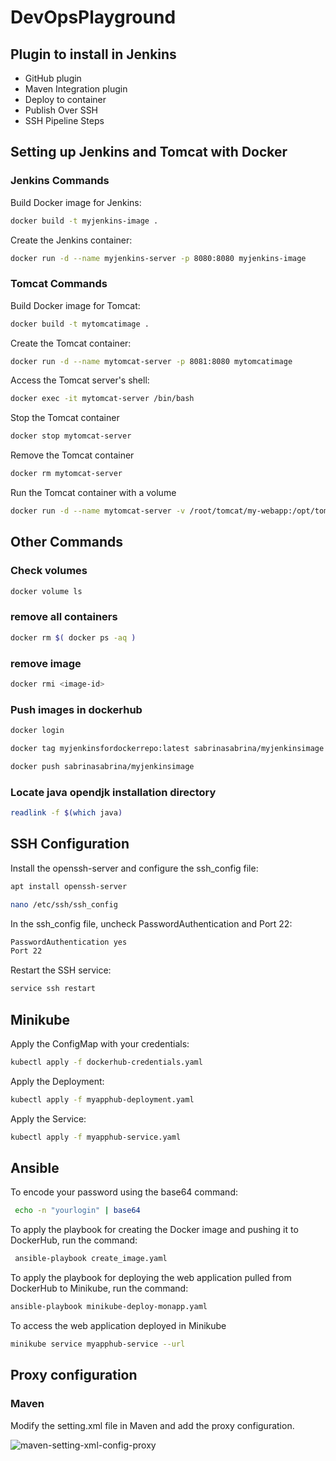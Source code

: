 # DevOpsPlayground

## Plugin to install in Jenkins

- GitHub plugin
- Maven Integration plugin
- Deploy to container 
- Publish Over SSH
- SSH Pipeline Steps


## Setting up Jenkins and Tomcat with Docker

### Jenkins Commands

Build Docker image for Jenkins: 

```bash
docker build -t myjenkins-image .
```
Create the Jenkins container:

```bash
docker run -d --name myjenkins-server -p 8080:8080 myjenkins-image
```

### Tomcat Commands

Build Docker image for Tomcat: 

```bash
docker build -t mytomcatimage .
```

Create the Tomcat container:
```bash
docker run -d --name mytomcat-server -p 8081:8080 mytomcatimage
```

Access the Tomcat server's shell:

```bash
docker exec -it mytomcat-server /bin/bash
```
Stop the Tomcat container
```bash
docker stop mytomcat-server
```
Remove the Tomcat container
```bash
docker rm mytomcat-server
```
Run the Tomcat container with a volume
```bash
docker run -d --name mytomcat-server -v /root/tomcat/my-webapp:/opt/tomcat/webapps/ROOT -p 8081:8080 tomcatimage
```




## Other Commands

### Check volumes

```bash
docker volume ls
```

### remove all containers

```bash
docker rm $( docker ps -aq )
```

### remove image 

```bash
docker rmi <image-id>
```

### Push images in dockerhub

```bash
docker login
```

```bash
docker tag myjenkinsfordockerrepo:latest sabrinasabrina/myjenkinsimage
```

```bash
docker push sabrinasabrina/myjenkinsimage
```

### Locate java opendjk installation directory

```bash
readlink -f $(which java)
```


## SSH Configuration
Install the openssh-server and configure the ssh_config file:
```bash
apt install openssh-server
```

```bash
nano /etc/ssh/ssh_config 
```

In the ssh_config file, uncheck PasswordAuthentication and Port 22:

 ```bash
 PasswordAuthentication yes
 Port 22
```

Restart the SSH service:
 ```bash
service ssh restart
```
 ## Minikube
 Apply the ConfigMap with your credentials:
  ```bash
 kubectl apply -f dockerhub-credentials.yaml
```  
 Apply the Deployment: 
 
  ```bash
 kubectl apply -f myapphub-deployment.yaml
 ```
 Apply the Service:
  ```bash
 kubectl apply -f myapphub-service.yaml
 ```
 
 ## Ansible
 
To encode your password using the base64 command:
```bash
 echo -n "yourlogin" | base64
 ```
 
 To apply the playbook for creating the Docker image and pushing it to DockerHub, run the command:
```bash 
 ansible-playbook create_image.yaml
  ```
 To apply the playbook for deploying the web application pulled from DockerHub to Minikube, run the command:
 ```bash
 ansible-playbook minikube-deploy-monapp.yaml
 ```
 
 To access the web application deployed in Minikube
  ```bash
 minikube service myapphub-service --url
```
 
  ## Proxy configuration
  
  ### Maven
  
  Modify the setting.xml file in Maven and add the proxy configuration.
  
![maven-setting-xml-config-proxy](https://user-images.githubusercontent.com/104983001/236400088-a5c10f69-2704-4180-89a9-ba7b7777c6b8.png)
  
